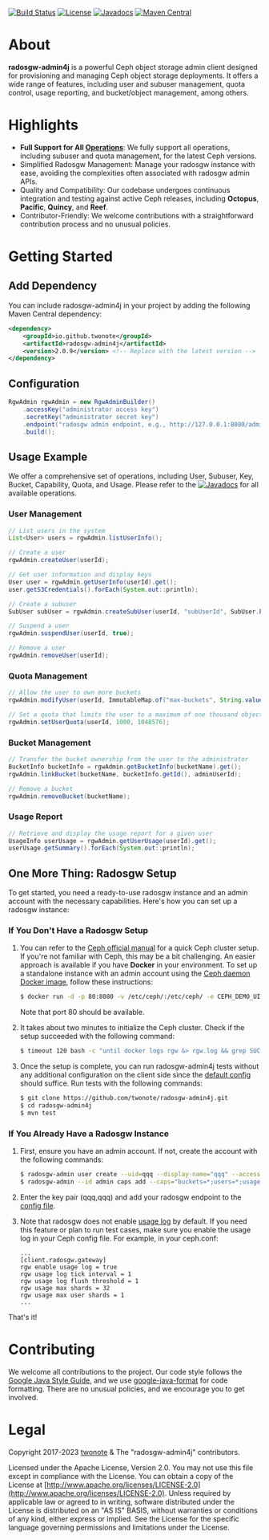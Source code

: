 [![Build Status](https://github.com/twonote/radosgw-admin4j/actions/workflows/maven.yml/badge.svg)](https://github.com/twonote/radosgw-admin4j/actions)
[![License](https://img.shields.io/badge/license-Apache%202-blue.svg)](https://github.com/twonote/radosgw-admin4j/blob/master/LICENSE)
[![Javadocs](https://www.javadoc.io/badge/io.github.twonote/radosgw-admin4j.svg)](https://www.javadoc.io/doc/io.github.twonote/radosgw-admin4j/latest/org/twonote/rgwadmin4j/RgwAdmin.html)
[![Maven Central](https://img.shields.io/maven-central/v/io.github.twonote/radosgw-admin4j.svg?label=Maven%20Central)](https://central.sonatype.com/artifact/io.github.twonote/radosgw-admin4j)

# About
**radosgw-admin4j** is a powerful Ceph object storage admin client designed for provisioning and managing Ceph object storage deployments. It offers a wide range of features, including user and subuser management, quota control, usage reporting, and bucket/object management, among others.

# Highlights
- **Full Support for All [Operations](http://docs.ceph.com/docs/master/radosgw/adminops/)**: We fully support all operations, including subuser and quota management, for the latest Ceph versions.
- Simplified Radosgw Management: Manage your radosgw instance with ease, avoiding the complexities often associated with radosgw admin APIs.
- Quality and Compatibility: Our codebase undergoes continuous integration and testing against active Ceph releases, including **Octopus**, **Pacific**, **Quincy**, and **Reef**.
- Contributor-Friendly: We welcome contributions with a straightforward contribution process and no unusual policies.

# Getting Started

## Add Dependency

You can include radosgw-admin4j in your project by adding the following Maven Central dependency:

```xml
<dependency>
    <groupId>io.github.twonote</groupId>
    <artifactId>radosgw-admin4j</artifactId>
    <version>2.0.9</version> <!-- Replace with the latest version -->
</dependency>
```

## Configuration

```java
RgwAdmin rgwAdmin = new RgwAdminBuilder()
    .accessKey("administrator access key")
    .secretKey("administrator secret key")
    .endpoint("radosgw admin endpoint, e.g., http://127.0.0.1:8080/admin")
    .build();
```

## Usage Example

We offer a comprehensive set of operations, including User, Subuser, Key, Bucket, Capability, Quota, and Usage. Please refer to the [![Javadocs](https://www.javadoc.io/badge/io.github.twonote/radosgw-admin4j.svg)](https://www.javadoc.io/doc/io.github.twonote/radosgw-admin4j/latest/org/twonote/rgwadmin4j/RgwAdmin.html) for all available operations.

### User Management

```java
// List users in the system
List<User> users = rgwAdmin.listUserInfo();

// Create a user
rgwAdmin.createUser(userId);

// Get user information and display keys
User user = rgwAdmin.getUserInfo(userId).get();
user.getS3Credentials().forEach(System.out::println);

// Create a subuser
SubUser subUser = rgwAdmin.createSubUser(userId, "subUserId", SubUser.Permission.FULL, CredentialType.SWIFT);

// Suspend a user
rgwAdmin.suspendUser(userId, true);

// Remove a user
rgwAdmin.removeUser(userId);
```

### Quota Management

```java
// Allow the user to own more buckets
rgwAdmin.modifyUser(userId, ImmutableMap.of("max-buckets", String.valueOf(Integer.MAX_VALUE)));

// Set a quota that limits the user to a maximum of one thousand objects and a maximum usage of 1 GiB
rgwAdmin.setUserQuota(userId, 1000, 1048576);
```

### Bucket Management

```java
// Transfer the bucket ownership from the user to the administrator
BucketInfo bucketInfo = rgwAdmin.getBucketInfo(bucketName).get();
rgwAdmin.linkBucket(bucketName, bucketInfo.getId(), adminUserId);

// Remove a bucket
rgwAdmin.removeBucket(bucketName);
```

### Usage Report

```java
// Retrieve and display the usage report for a given user
UsageInfo userUsage = rgwAdmin.getUserUsage(userId).get();
userUsage.getSummary().forEach(System.out::println);
```

## One More Thing: Radosgw Setup

To get started, you need a ready-to-use radosgw instance and an admin account with the necessary capabilities. Here's how you can set up a radosgw instance:

### If You Don't Have a Radosgw Setup

1. You can refer to the [Ceph official manual](http://docs.ceph.com/docs/master/start/) for a quick Ceph cluster setup. If you're not familiar with Ceph, this may be a bit challenging. An easier approach is available if you have **Docker** in your environment. To set up a standalone instance with an admin account using the [Ceph daemon Docker image](https://hub.docker.com/r/ceph/daemon/), follow these instructions:

   ```bash
   $ docker run -d -p 80:8080 -v /etc/ceph/:/etc/ceph/ -e CEPH_DEMO_UID=qqq -e CEPH_DEMO_ACCESS_KEY=qqq -e CEPH_DEMO_SECRET_KEY=qqq -e NETWORK_AUTO_DETECT=4 --name rgw ceph/daemon:v6.0.3-stable-6.0-pacific-centos-8-x86_64 demo
   ```

   Note that port 80 should be available.

2. It takes about two minutes to initialize the Ceph cluster. Check if the setup succeeded with the following command:

   ```bash
   $ timeout 120 bash -c "until docker logs rgw &> rgw.log && grep SUCCESS rgw.log; do sleep 1; done"
   ```

3. Once the setup is complete, you can run radosgw-admin4j tests without any additional configuration on the client side since the [default config](https://github.com/twonote/radosgw-admin4j/blob/master/src/test/resources/rgwadmin.properties) should suffice. Run tests with the following commands:

   ```bash
   $ git clone https://github.com/twonote/radosgw-admin4j.git
   $ cd radosgw-admin4j
   $ mvn test
   ```

### If You Already Have a Radosgw Instance

1. First, ensure you have an admin account. If not, create the account with the following commands:

   ```bash
   $ radosgw-admin user create --uid=qqq --display-name="qqq" --access-key=qqq --secret-key=qqq
   $ radosgw-admin --id admin caps add --caps="buckets=*;users=*;usage=*;metadata=*" --uid=qqq
   ```

2. Enter the key pair (qqq,qqq) and add your radosgw endpoint to the [config file](https://github.com/twonote/radosgw-admin4j/blob/master/src/test/resources/rgwadmin.properties).

3. Note that radosgw does not enable [usage log](http://docs.ceph.com/docs/master/radosgw/admin/#usage) by default. If you need this feature or plan to run test cases, make sure you enable the usage log in your Ceph config file. For example, in your ceph.conf:

   ```
   ...
   [client.radosgw.gateway]
   rgw enable usage log = true
   rgw usage log tick interval = 1
   rgw usage log flush threshold = 1
   rgw usage max shards = 32
   rgw usage max user shards = 1
   ...
   ```

That's it!

# Contributing
We welcome all contributions to the project. Our code style follows the [Google Java Style Guide](https://google.github.io/styleguide/javaguide.html), and we use [google-java-format](https://github.com/google/google-java-format) for code formatting. There are no unusual policies, and we encourage you to get involved.

# Legal
Copyright 2017-2023 [twonote](http://twonote.github.io/) & The "radosgw-admin4j" contributors.

Licensed under the Apache License, Version 2.0. You may not use this file except in compliance with the License. You can obtain a copy of the License at [http://www.apache.org/licenses/LICENSE-2.0](http://www.apache.org/licenses/LICENSE-2.0). Unless required by applicable law or agreed to in writing, software distributed under the License is distributed on an "AS IS" BASIS, without warranties or conditions of any kind, either express or implied. See the License for the specific language governing permissions and limitations under the License.
